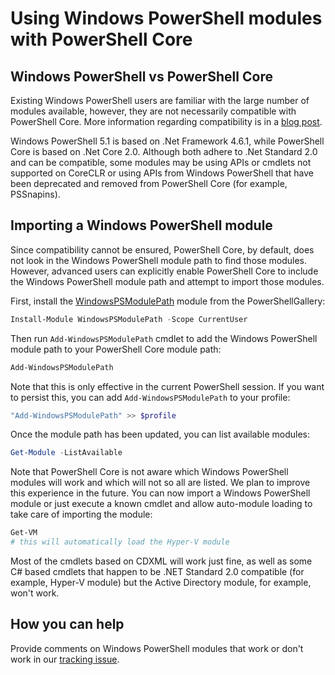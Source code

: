 # Using Windows PowerShell modules with PowerShell Core

## Windows PowerShell vs PowerShell Core

Existing Windows PowerShell users are familiar with the large number of modules available, however, they are not necessarily compatible with PowerShell Core.
More information regarding compatibility is in a [blog post](https://blogs.msdn.microsoft.com/powershell/2017/07/14/powershell-6-0-roadmap-coreclr-backwards-compatibility-and-more/).

Windows PowerShell 5.1 is based on .Net Framework 4.6.1, while PowerShell Core is based on .Net Core 2.0.
Although both adhere to .Net Standard 2.0 and can be compatible, some modules may be using APIs or cmdlets not supported on CoreCLR or using APIs from Windows PowerShell that have been deprecated and removed from PowerShell Core (for example, PSSnapins).

## Importing a Windows PowerShell module

Since compatibility cannot be ensured, PowerShell Core, by default, does not look in the Windows PowerShell module path to find those modules.
However, advanced users can explicitly enable PowerShell Core to include the Windows PowerShell module path and attempt to import those modules.

First, install the [WindowsPSModulePath](https://www.powershellgallery.com/packages/WindowsPSModulePath) module from the PowerShellGallery:

```powershell
Install-Module WindowsPSModulePath -Scope CurrentUser
```

Then run `Add-WindowsPSModulePath` cmdlet to add the Windows PowerShell module path to your PowerShell Core module path:

```powershell
Add-WindowsPSModulePath
```

Note that this is only effective in the current PowerShell session.
If you want to persist this, you can add `Add-WindowsPSModulePath` to your profile:

```powershell
"Add-WindowsPSModulePath" >> $profile
```

Once the module path has been updated, you can list available modules:

```powershell
Get-Module -ListAvailable
```

Note that PowerShell Core is not aware which Windows PowerShell modules will work and which will not so all are listed.
We plan to improve this experience in the future.
You can now import a Windows PowerShell module or just execute a known cmdlet and allow auto-module loading to take care of importing the module:

```powershell
Get-VM
# this will automatically load the Hyper-V module
```

Most of the cmdlets based on CDXML will work just fine, as well as some C# based cmdlets that happen to be .NET Standard 2.0 compatible (for example, Hyper-V module) but the Active Directory module, for example, won't work.

## How you can help

Provide comments on Windows PowerShell modules that work or don't work in our [tracking issue](https://github.com/PowerShell/PowerShell/issues/4062).
